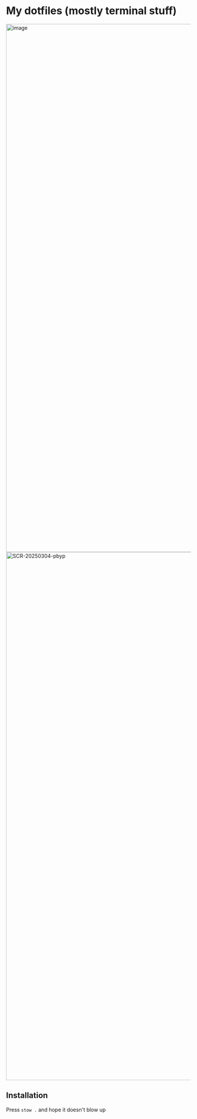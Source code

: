 # My dotfiles (mostly terminal stuff)

<img width="1440" alt="image" src="https://github.com/user-attachments/assets/8af8cc8e-ace9-4a38-9f3a-845d9cd0c771" />
<img width="1440" alt="SCR-20250304-pbyp" src="https://github.com/user-attachments/assets/2ca0e05d-f0ed-428f-a55e-d7e8ebbcef3a" />

## Installation
Press `stow .` and hope it doesn't blow up


